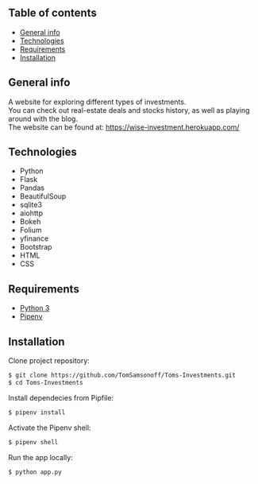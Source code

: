 ## Table of contents
* [General info](#general-info)
* [Technologies](#technologies)
* [Requirements](#requirements)
* [Installation](#installation)

## General info
A website for exploring different types of investments.  
You can check out real-estate deals and stocks history, as well as playing around with the blog.  
The website can be found at: https://wise-investment.herokuapp.com/

## Technologies

* Python
* Flask
* Pandas
* BeautifulSoup
* sqlite3
* aiohttp
* Bokeh
* Folium
* yfinance
* Bootstrap
* HTML
* CSS

## Requirements
* [Python 3](https://www.python.org/download/releases/3.0/)
* [Pipenv](https://pipenv-fork.readthedocs.io/en/latest/)

## Installation
Clone project repository:

```bash
$ git clone https://github.com/TomSamsonoff/Toms-Investments.git
$ cd Toms-Investments
```

Install dependecies from Pipfile:

```bash
$ pipenv install
```

Activate the Pipenv shell:

```bash
$ pipenv shell
```

Run the app locally:

```bash
$ python app.py
```

